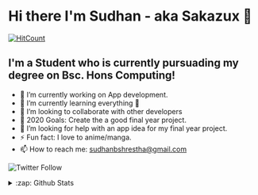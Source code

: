 # Hi there I'm Sudhan - aka Sakazux 👋
[![HitCount](http://hits.dwyl.com/sakazux/sakazux.svg)](http://hits.dwyl.com/sakazux/sakazux)


## I'm a Student who is currently pursuading my degree on  Bsc. Hons Computing!

- 🔭 I’m currently working on App development.
- 🌱 I’m currently learning everything 🤣
- 👯 I’m looking to collaborate with other developers
- 🥅 2020 Goals: Create the a good final year project.
- 🤔 I’m looking for help with an app idea for my final year project.
- ⚡ Fun fact: I love to anime/manga.
- 📫 How to reach me: sudhanbshrestha@gmail.com

![Twitter Follow](https://img.shields.io/twitter/follow/sakazux?color=%231DA1F2&logo=Twitter&style=for-the-badge)
<details>
  <summary>:zap: Github Stats</summary>
  <img align="left" alt="codeSTACKr's Github Stats" src="https://github-readme-stats.sakazux.vercel.app/api?username=sakazux&show_icons=true&hide_border=true" />
</details>
